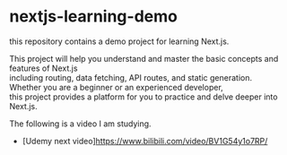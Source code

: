 # nextjs-learning-demo

this repository contains a demo project for learning Next.js. <br>

This project will help you understand and master the basic concepts and features of Next.js <br>
including routing, data fetching, API routes, and static generation. <br>
Whether you are a beginner or an experienced developer,<br>
this project provides a platform for you to practice and delve deeper into Next.js.<br>

The following is a video I am studying.
- [Udemy next video]https://www.bilibili.com/video/BV1G54y1o7RP/
